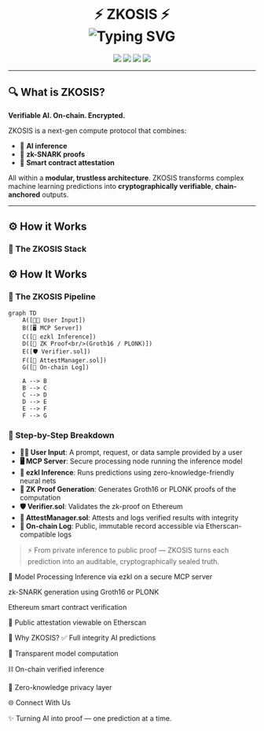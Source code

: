 <h1 align="center">
  ⚡ ZKOSIS ⚡  
  <br/>
  <img src="https://readme-typing-svg.demolab.com?font=Fira+Code&size=22&duration=3000&pause=800&color=36BCF7&center=true&vCenter=true&width=600&lines=Zero-Knowledge+AI+Attestation+for+Ethereum;Verifiable+AI+Inference%2C+On-Chain" alt="Typing SVG" />
</h1>

<p align="center">
  <img src="https://img.shields.io/badge/zk-SNARKs-purple?style=flat-square&logo=ethereum&logoColor=white" />
  <img src="https://img.shields.io/badge/AI%20Inference-ezkl-blue?style=flat-square" />
  <img src="https://img.shields.io/badge/Smart%20Contracts-Ethereum-black?style=flat-square&logo=solidity" />
  <img src="https://img.shields.io/badge/zk-Proof%20Verified-green?style=flat-square" />
</p>

---

## 🔍 What is ZKOSIS?

**Verifiable AI. On-chain. Encrypted.**

ZKOSIS is a next-gen compute protocol that combines:

- 🧠 **AI inference**
- 🔐 **zk-SNARK proofs**
- 📜 **Smart contract attestation**

All within a **modular, trustless architecture**. ZKOSIS transforms complex machine learning predictions into **cryptographically verifiable**, **chain-anchored** outputs.

---

## ⚙️ How it Works

### 🧬 The ZKOSIS Stack



## ⚙️ How It Works

### 🧬 The ZKOSIS Pipeline

```mermaid
graph TD
    A([🧑‍💻 User Input])
    B([🖥️ MCP Server])
    C([🧠 ezkl Inference])
    D([🧪 ZK Proof<br/>(Groth16 / PLONK)])
    E([🛡️ Verifier.sol])
    F([📜 AttestManager.sol])
    G([🧾 On-chain Log])

    A --> B
    B --> C
    C --> D
    D --> E
    E --> F
    F --> G
```

### 🔁 Step-by-Step Breakdown

- **🧑‍💻 User Input**: A prompt, request, or data sample provided by a user
- **🖥️ MCP Server**: Secure processing node running the inference model
- **🧠 ezkl Inference**: Runs predictions using zero-knowledge-friendly neural nets
- **🧪 ZK Proof Generation**: Generates Groth16 or PLONK proofs of the computation
- **🛡️ Verifier.sol**: Validates the zk-proof on Ethereum
- **📜 AttestManager.sol**: Attests and logs verified results with integrity
- **🧾 On-chain Log**: Public, immutable record accessible via Etherscan-compatible logs

> ⚡ From private inference to public proof — ZKOSIS turns each prediction into an auditable, cryptographically sealed truth.

🧠 Model Processing
Inference via ezkl on a secure MCP server

zk-SNARK generation using Groth16 or PLONK

Ethereum smart contract verification

📜 Public attestation viewable on Etherscan

🚀 Why ZKOSIS?
✅ Full integrity AI predictions

🔎 Transparent model computation

⛓️ On-chain verified inference

🔐 Zero-knowledge privacy layer

🌐 Connect With Us



✨ Turning AI into proof — one prediction at a time.
